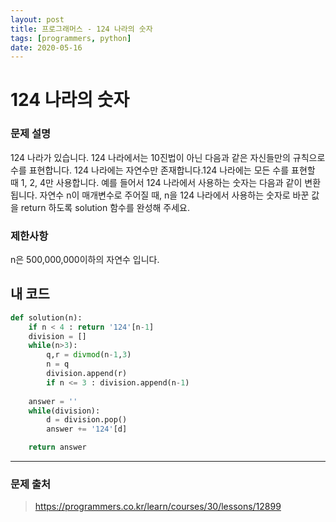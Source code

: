 ```yaml
---
layout: post
title: 프로그래머스 - 124 나라의 숫자
tags: [programmers, python]
date: 2020-05-16
---
```


# 124 나라의 숫자

### 문제 설명

124 나라가 있습니다. 124 나라에서는 10진법이 아닌 다음과 같은 자신들만의 규칙으로 수를 표현합니다.
124 나라에는 자연수만 존재합니다.124 나라에는 모든 수를 표현할 때 1, 2, 4만 사용합니다.
예를 들어서 124 나라에서 사용하는 숫자는 다음과 같이 변환됩니다.
자연수 n이 매개변수로 주어질 때, n을 124 나라에서 사용하는 숫자로 바꾼 값을 return 하도록 solution 함수를 완성해 주세요.

### 제한사항

n은 500,000,000이하의 자연수 입니다.
 
## 내 코드

```python
def solution(n):
    if n < 4 : return '124'[n-1]
    division = []
    while(n>3):
        q,r = divmod(n-1,3)
        n = q
        division.append(r)
        if n <= 3 : division.append(n-1)
    
    answer = ''
    while(division):
        d = division.pop()
        answer += '124'[d]

    return answer
```

---

### 문제 출처

> https://programmers.co.kr/learn/courses/30/lessons/12899